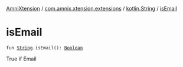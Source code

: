 [AmniXtension](../../index.md) / [com.amnix.xtension.extensions](../index.md) / [kotlin.String](index.md) / [isEmail](./is-email.md)

# isEmail

`fun `[`String`](https://kotlinlang.org/api/latest/jvm/stdlib/kotlin/-string/index.html)`.isEmail(): `[`Boolean`](https://kotlinlang.org/api/latest/jvm/stdlib/kotlin/-boolean/index.html)

True if Email

